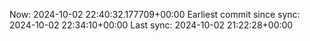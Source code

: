 Now: 2024-10-02 22:40:32.177709+00:00 Earliest commit since sync: 2024-10-02 22:34:10+00:00 Last sync: 2024-10-02 21:22:28+00:00

